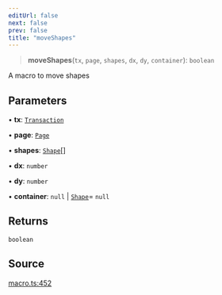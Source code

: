 ```yaml
---
editUrl: false
next: false
prev: false
title: "moveShapes"
---
```


> **moveShapes**(`tx`, `page`, `shapes`, `dx`, `dy`, `container`): `boolean`

A macro to move shapes

## Parameters

• **tx**: [`Transaction`](/api-core/classes/transaction/)

• **page**: [`Page`](/api-core/classes/page/)

• **shapes**: [`Shape`](/api-core/classes/shape/)[]

• **dx**: `number`

• **dy**: `number`

• **container**: `null` \| [`Shape`](/api-core/classes/shape/)= `null`

## Returns

`boolean`

## Source

[macro.ts:452](https://github.com/dgmjs/dgmjs/blob/main/packages/core/src/macro.ts#L452)
